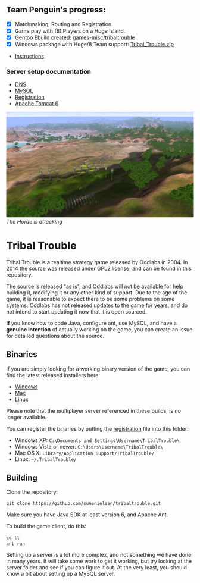 ## Team Penguin's progress:

- [x] Matchmaking, Routing and Registration.
- [x] Game play with (8) Players on a Huge Island.
- [x] Gentoo Ebuild created: [games-misc/tribaltrouble](portage/PORTAGE.md)
- [x] Windows package with Huge/8 Team support: [Tribal_Trouble.zip](wbin/Tribal_Trouble.zip)
- [Instructions](wbin/TT.md)

### Server setup documentation

- [DNS](dns/DNS.md)
- [MySQL](mysql/MYSQL.md)
- [Registration](registration-files/REGISTRATION.md)
- [Apache Tomcat 6](apache-tomcat/TOMCAT.md)

![Huge Island](docs/horde.jpg)
*The Horde is attacking*


Tribal Trouble
==============
Tribal Trouble is a realtime strategy game released by Oddlabs in 2004. In 2014 the source was released under GPL2 license, and can be found in this repository.

The source is released "as is", and Oddlabs will not be available for help building it, modifying it or any other kind of support. Due to the age of the game, it is reasonable to expect there to be some problems on some systems. Oddlabs has not released updates to the game for years, and do not intend to start updating it now that it is open sourced.

**If** you know how to code Java, configure ant, use MySQL, and have a **genuine intention** of actually working on the game, you can create an issue for detailed questions about the source.

Binaries
--------
If you are simply looking for a working binary version of the game, you can find the latest released installers here:

- [Windows](https://github.com/sunenielsen/tribaltrouble/blob/master/binaries/TribalTroubleSetup.exe)
- [Mac](https://github.com/sunenielsen/tribaltrouble/blob/master/binaries/TribalTrouble.dmg)
- [Linux](https://github.com/sunenielsen/tribaltrouble/blob/master/binaries/TribalTroubleSetup.sh)

Please note that the multiplayer server referenced in these builds, is no longer available.

You can register the binaries by putting the [registration](https://github.com/sunenielsen/tribaltrouble/blob/master/binaries/registration) file into this folder:
- Windows XP: `C:\Documents and Settings\Username\TribalTrouble\`
- Windows Vista or newer: `C:\Users\Username\TribalTrouble\`
- Mac OS X: `Library/Application Support/TribalTrouble/`
- Linux: `~/.TribalTrouble/`


Building
--------
Clone the repository:
```
git clone https://github.com/sunenielsen/tribaltrouble.git
```
Make sure you have Java SDK at least version 6, and Apache Ant.


To build the game client, do this:
```
cd tt
ant run
```

Setting up a server is a lot more complex, and not something we have done in many years. It will take some work to get it working, but try looking at the server folder and see if you can figure it out. At the very least, you should know a bit about setting up a MySQL server.
